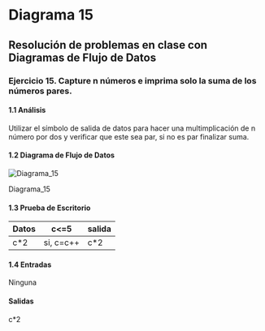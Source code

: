 # Diagrama 15
## Resolución de problemas en clase con Diagramas de Flujo de Datos
### Ejercicio 15. Capture n números e imprima solo la suma de los números pares.
#### 1.1 Análisis
Utilizar el símbolo de salida de datos para hacer una multimplicación de n número por dos y verificar que este sea par, si no es par finalizar suma.
#### 1.2 Diagrama de Flujo de Datos
![Diagrama_15](https://user-images.githubusercontent.com/113486125/190938896-744aafed-6d5f-483c-9e1d-2f14d7ca97d9.png)

Diagrama_15
#### 1.3 Prueba de Escritorio
| Datos | c<=5 | salida |
| ----------- | ----------- | ----------- |
| c*2 | si, c=c++ | c*2

#### 1.4 Entradas
Ninguna
#### Salidas
c*2
